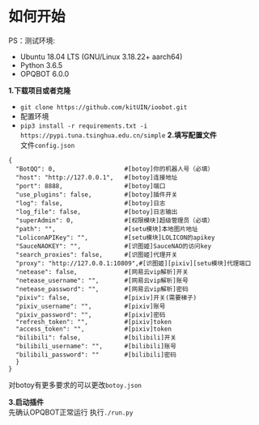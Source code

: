 # 如何开始
PS：测试环境:
- Ubuntu 18.04 LTS (GNU/Linux 3.18.22+ aarch64)  
- Python 3.6.5
- OPQBOT 6.0.0  

**1.下载项目或者克隆**  
- `git clone https://github.com/kitUIN/ioobot.git`
- 配置环境  
- `pip3 install -r requirements.txt -i https://pypi.tuna.tsinghua.edu.cn/simple`
**2.填写配置文件**  
文件`config.json`
```
{
  "BotQQ": 0,                   #[botoy]你的机器人号（必填）
  "host": "http://127.0.0.1",   #[botoy]连接地址
  "port": 8888,                 #[botoy]端口
  "use_plugins": false,         #[botoy]插件开关
  "log": false,                 #[botoy]日志
  "log_file": false,            #[botoy]日志输出
  "superAdmin": 0,              #[权限模块]超级管理员（必填）
  "path": "",                   #[setu模块]本地图片地址
  "LoliconAPIKey": "",          #[setu模块]LOLICON的apikey
  "SauceNAOKEY": "",            #[识图姬]SauceNAO的访问key
  "search_proxies": false,      #[识图姬]代理开关
  "proxy": "http://127.0.0.1:10809",#[识图姬][pixiv][setu模块]代理端口
  "netease": false,             #[网易云vip解析]开关
  "netease_username": "",       #[网易云vip解析]账号
  "netease_password": "",       #[网易云vip解析]密码
  "pixiv": false,               #[pixiv]开关(需要梯子)
  "pixiv_username": "",         #[pixiv]账号
  "pixiv_password": "",         #[pixiv]密码
  "refresh_token": "",          #[pixiv]token
  "access_token": "",           #[pixiv]token
  "bilibili": false,            #[bilibili]开关
  "bilibili_username": "",      #[bilibili]账号
  "bilibili_password": ""       #[bilibili]密码
  }
}
```
对botoy有更多要求的可以更改`botoy.json`

**3.启动插件**  
先确认OPQBOT正常运行
执行`./run.py`